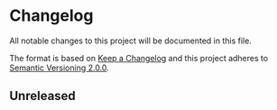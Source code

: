 # Changelog
All notable changes to this project will be documented in this file.

The format is based on [Keep a Changelog][1] and this project adheres to 
[Semantic Versioning 2.0.0][2].

## Unreleased


[1]: https://keepachangelog.com/en/1.0.0/
[2]: https://semver.org/
